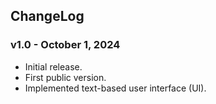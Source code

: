 ## ChangeLog
### v1.0 - October 1, 2024
- Initial release.
- First public version.
- Implemented text-based user interface (UI).